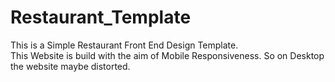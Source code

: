 # Restaurant_Template
This is a Simple Restaurant Front End Design Template.<br>
This Website is build with the aim of Mobile Responsiveness. So on Desktop the website maybe distorted.<br>

